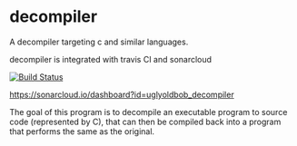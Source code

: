 # decompiler
A decompiler targeting c and similar languages.

decompiler is integrated with travis CI and sonarcloud

[![Build Status](https://travis-ci.org/uglyoldbob/decompiler.svg?branch=master)](https://travis-ci.org/uglyoldbob/decompiler)

https://sonarcloud.io/dashboard?id=uglyoldbob_decompiler

The goal of this program is to decompile an executable program to source code (represented by C), that can then be compiled back into a program that performs the same as the original.

